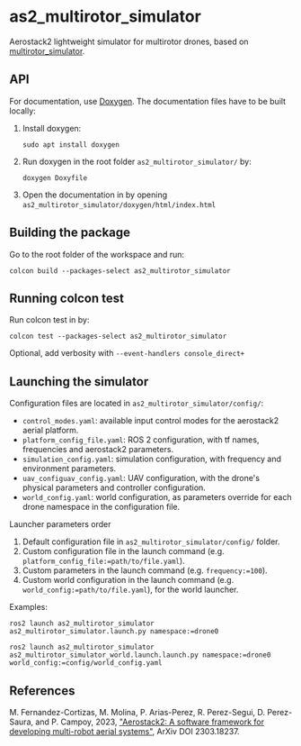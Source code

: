 # as2_multirotor_simulator

Aerostack2 lightweight simulator for multirotor drones, based on [multirotor_simulator](https://github.com/RPS98/multirotor_simulator.git).

## API
For documentation, use [Doxygen](https://www.doxygen.nl/index.html). The documentation files have to be built locally:

1. Install doxygen:
    ```
    sudo apt install doxygen
    ```
2. Run doxygen in the root folder `as2_multirotor_simulator/` by:
    ```
    doxygen Doxyfile
    ```
3. Open the documentation in by opening `as2_multirotor_simulator/doxygen/html/index.html`

## Building the package

Go to the root folder of the workspace and run:
```
colcon build --packages-select as2_multirotor_simulator
```

## Running colcon test

Run colcon test in by:
```
colcon test --packages-select as2_multirotor_simulator
```
   
Optional, add verbosity with `--event-handlers console_direct+`


## Launching the simulator

Configuration files are located in `as2_multirotor_simulator/config/`:
* `control_modes.yaml`: available input control modes for the aerostack2 aerial platform.
* `platform_config_file.yaml`: ROS 2 configuration, with tf names, frequencies and aerostack2 parameters.
* `simulation_config.yaml`: simulation configuration, with frequency and environment parameters.
* `uav_configuav_config.yaml`: UAV configuration, with the drone's physical parameters and controller configuration.
* `world_config.yaml`: world configuration, as parameters override for each drone namespace in the configuration file.

Launcher parameters order
1. Default configuration file in `as2_multirotor_simulator/config/` folder.
2. Custom configuration file in the launch command (e.g. `platform_config_file:=path/to/file.yaml`).
3. Custom parameters in the launch command (e.g. `frequency:=100`).
4. Custom world configuration in the launch command (e.g. `world_config:=path/to/file.yaml`), for the world launcher.

Examples:
```
ros2 launch as2_multirotor_simulator as2_multirotor_simulator.launch.py namespace:=drone0
```
```
ros2 launch as2_multirotor_simulator as2_multirotor_simulator_world.launch.launch.py namespace:=drone0 world_config:=config/world_config.yaml
```




## References

M. Fernandez-Cortizas, M. Molina, P. Arias-Perez, R. Perez-Segui, D. Perez-Saura, and P. Campoy, 2023,  ["Aerostack2: A software framework for developing multi-robot aerial systems"](https://arxiv.org/abs/2303.18237), ArXiv DOI 2303.18237.
